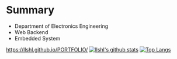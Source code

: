 # Summary
- Department of Electronics Engineering
- Web Backend
- Embedded System
   
   
<https://llshl.github.io/PORTFOLIO/>
[![llshl's github stats](https://github-readme-stats.vercel.app/api?username=llshl)](https://github.com/llshl/github-readme-stats)
[![Top Langs](https://github-readme-stats.vercel.app/api/top-langs/?username=llshl&layout=demo)](https://github.com/llshl/github-readme-stats)




